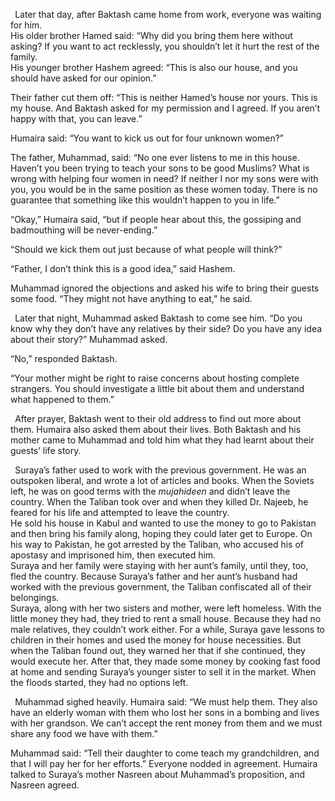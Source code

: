 ` `Later that day, after Baktash came home from work, everyone was waiting for him.   
His older brother Hamed said: “Why did you bring them here without asking? If you want to act recklessly, you shouldn’t let it hurt the rest of the family.   
His younger brother Hashem agreed: “This is also our house, and you should have asked for our opinion.” 

Their father cut them off: “This is neither Hamed’s house nor yours. This is my house. And Baktash asked for my permission and I agreed. If you aren’t happy with that, you can leave.”

Humaira said: “You want to kick us out for four unknown women?”

The father, Muhammad, said: “No one ever listens to me in this house. Haven’t you been trying to teach your sons to be good Muslims? What is wrong with helping four women in need? If neither I nor my sons were with you, you would be in the same position as these women today. There is no guarantee that something like this wouldn’t happen to you in life.”

“Okay,” Humaira said, “but if people hear about this, the gossiping and badmouthing will be never-ending.”

“Should we kick them out just because of what people will think?”

“Father, I don’t think this is a good idea,” said Hashem.

Muhammad ignored the objections and asked his wife to bring their guests some food. “They might not have anything to eat,” he said.

` `Later that night, Muhammad asked Baktash to come see him. “Do you know why they don’t have any relatives by their side? Do you have any idea about their story?” Muhammad asked.

“No,” responded Baktash.

“Your mother might be right to raise concerns about hosting complete strangers. You should investigate a little bit about them and understand what happened to them.”

` `After prayer, Baktash went to their old address to find out more about them. Humaira also asked them about their lives. Both Baktash and his mother came to Muhammad and told him what they had learnt about their guests’ life story.

` `Suraya’s father used to work with the previous government. He was an outspoken liberal, and wrote a lot of articles and books. When the Soviets left, he was on good terms with the *mujahideen* and didn’t leave the country. When the Taliban took over and when they killed Dr. Najeeb, he feared for his life and attempted to leave the country.   
He sold his house in Kabul and wanted to use the money to go to Pakistan and then bring his family along, hoping they could later get to Europe. On his way to Pakistan, he got arrested by the Taliban, who accused his of apostasy and imprisoned him, then executed him.   
Suraya and her family were staying with her aunt’s family, until they, too, fled the country. Because Suraya’s father and her aunt’s husband had worked with the previous government, the Taliban confiscated all of their belongings.   
Suraya, along with her two sisters and mother, were left homeless. With the little money they had, they tried to rent a small house. Because they had no male relatives, they couldn’t work either. For a while, Suraya gave lessons to children in their homes and used the money for house necessities. But when the Taliban found out, they warned her that if she continued, they would execute her. After that, they made some money by cooking fast food at home and sending Suraya’s younger sister to sell it in the market. When the floods started, they had no options left.

 ` `Muhammad sighed heavily. Humaira said: “We must help them. They also have an elderly woman with them who lost her sons in a bombing and lives with her grandson. We can’t accept the rent money from them and we must share any food we have with them.”

Muhammad said: “Tell their daughter to come teach my grandchildren, and that I will pay her for her efforts.” Everyone nodded in agreement. Humaira talked to Suraya’s mother Nasreen about Muhammad’s proposition, and Nasreen agreed. 

